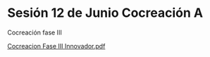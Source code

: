 # Sesión 12 de Junio Cocreación A

Cocreación fase III

[Cocreacion Fase III Innovador.pdf](Sesio%CC%81n%2012%20de%20Junio%20Cocreacio%CC%81n%20A%20423d06f76f45476283a0c6895f883741/Cocreacion_Fase_III_Innovador.pdf)